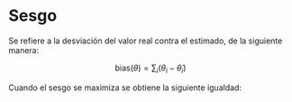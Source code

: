 # Sesgo

Se refiere a la desviación del valor real contra el estimado, de la siguiente manera:

$$\mathrm{bias}(\theta) =\sum_i\left(\theta_i-\hat{\theta}_i\right)$$

Cuando el sesgo se maximiza se obtiene la siguiente igualdad:
